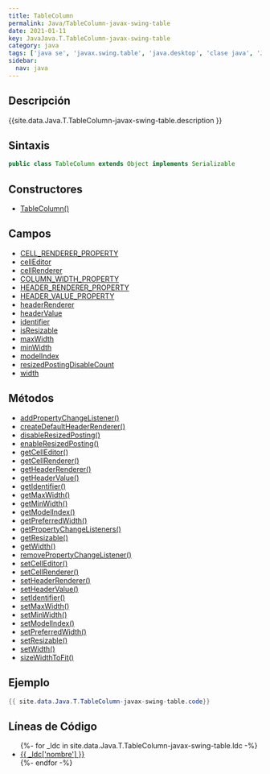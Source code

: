 ```yaml
---
title: TableColumn
permalink: Java/TableColumn-javax-swing-table
date: 2021-01-11
key: JavaJava.T.TableColumn-javax-swing-table
category: java
tags: ['java se', 'javax.swing.table', 'java.desktop', 'clase java', 'Java 1.0']
sidebar: 
  nav: java
---
```


## Descripción
{{site.data.Java.T.TableColumn-javax-swing-table.description }}

## Sintaxis
~~~java
public class TableColumn extends Object implements Serializable
~~~

## Constructores
* [TableColumn()](/Java/TableColumn-javax-swing-table/TableColumn/)

## Campos
* [CELL_RENDERER_PROPERTY](/Java/TableColumn-javax-swing-table/CELL_RENDERER_PROPERTY)
* [cellEditor](/Java/TableColumn-javax-swing-table/cellEditor)
* [cellRenderer](/Java/TableColumn-javax-swing-table/cellRenderer)
* [COLUMN_WIDTH_PROPERTY](/Java/TableColumn-javax-swing-table/COLUMN_WIDTH_PROPERTY)
* [HEADER_RENDERER_PROPERTY](/Java/TableColumn-javax-swing-table/HEADER_RENDERER_PROPERTY)
* [HEADER_VALUE_PROPERTY](/Java/TableColumn-javax-swing-table/HEADER_VALUE_PROPERTY)
* [headerRenderer](/Java/TableColumn-javax-swing-table/headerRenderer)
* [headerValue](/Java/TableColumn-javax-swing-table/headerValue)
* [identifier](/Java/TableColumn-javax-swing-table/identifier)
* [isResizable](/Java/TableColumn-javax-swing-table/isResizable)
* [maxWidth](/Java/TableColumn-javax-swing-table/maxWidth)
* [minWidth](/Java/TableColumn-javax-swing-table/minWidth)
* [modelIndex](/Java/TableColumn-javax-swing-table/modelIndex)
* [resizedPostingDisableCount](/Java/TableColumn-javax-swing-table/resizedPostingDisableCount)
* [width](/Java/TableColumn-javax-swing-table/width)

## Métodos
* [addPropertyChangeListener()](/Java/TableColumn-javax-swing-table/addPropertyChangeListener)
* [createDefaultHeaderRenderer()](/Java/TableColumn-javax-swing-table/createDefaultHeaderRenderer)
* [disableResizedPosting()](/Java/TableColumn-javax-swing-table/disableResizedPosting)
* [enableResizedPosting()](/Java/TableColumn-javax-swing-table/enableResizedPosting)
* [getCellEditor()](/Java/TableColumn-javax-swing-table/getCellEditor)
* [getCellRenderer()](/Java/TableColumn-javax-swing-table/getCellRenderer)
* [getHeaderRenderer()](/Java/TableColumn-javax-swing-table/getHeaderRenderer)
* [getHeaderValue()](/Java/TableColumn-javax-swing-table/getHeaderValue)
* [getIdentifier()](/Java/TableColumn-javax-swing-table/getIdentifier)
* [getMaxWidth()](/Java/TableColumn-javax-swing-table/getMaxWidth)
* [getMinWidth()](/Java/TableColumn-javax-swing-table/getMinWidth)
* [getModelIndex()](/Java/TableColumn-javax-swing-table/getModelIndex)
* [getPreferredWidth()](/Java/TableColumn-javax-swing-table/getPreferredWidth)
* [getPropertyChangeListeners()](/Java/TableColumn-javax-swing-table/getPropertyChangeListeners)
* [getResizable()](/Java/TableColumn-javax-swing-table/getResizable)
* [getWidth()](/Java/TableColumn-javax-swing-table/getWidth)
* [removePropertyChangeListener()](/Java/TableColumn-javax-swing-table/removePropertyChangeListener)
* [setCellEditor()](/Java/TableColumn-javax-swing-table/setCellEditor)
* [setCellRenderer()](/Java/TableColumn-javax-swing-table/setCellRenderer)
* [setHeaderRenderer()](/Java/TableColumn-javax-swing-table/setHeaderRenderer)
* [setHeaderValue()](/Java/TableColumn-javax-swing-table/setHeaderValue)
* [setIdentifier()](/Java/TableColumn-javax-swing-table/setIdentifier)
* [setMaxWidth()](/Java/TableColumn-javax-swing-table/setMaxWidth)
* [setMinWidth()](/Java/TableColumn-javax-swing-table/setMinWidth)
* [setModelIndex()](/Java/TableColumn-javax-swing-table/setModelIndex)
* [setPreferredWidth()](/Java/TableColumn-javax-swing-table/setPreferredWidth)
* [setResizable()](/Java/TableColumn-javax-swing-table/setResizable)
* [setWidth()](/Java/TableColumn-javax-swing-table/setWidth)
* [sizeWidthToFit()](/Java/TableColumn-javax-swing-table/sizeWidthToFit)

## Ejemplo
~~~java
{{ site.data.Java.T.TableColumn-javax-swing-table.code}}
~~~

## Líneas de Código
<ul>
{%- for _ldc in site.data.Java.T.TableColumn-javax-swing-table.ldc -%}
   <li>
       <a href="{{_ldc['url'] }}">{{ _ldc['nombre'] }}</a>
   </li>
{%- endfor -%}
</ul>

